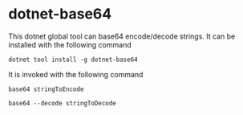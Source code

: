 # dotnet-base64

This dotnet global tool can base64 encode/decode strings. 
It can be installed with the following command 
```
dotnet tool install -g dotnet-base64
```
It is invoked with the following command
```
base64 stringToEncode

base64 --decode stringToDecode
```
